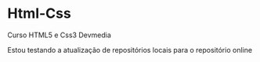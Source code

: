 # Html-Css
Curso HTML5 e Css3 Devmedia

Estou testando a atualização de repositórios locais para o repositório online